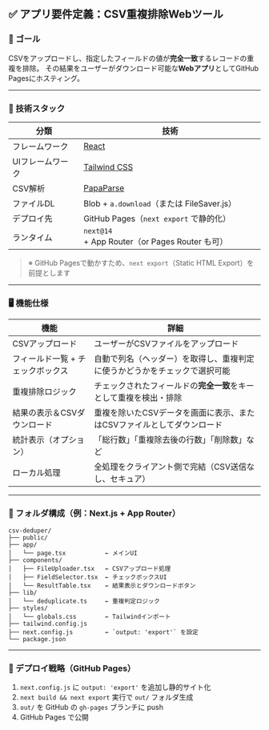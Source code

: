 ## ✅ アプリ要件定義：CSV重複排除Webツール

### 🎯 ゴール

CSVをアップロードし、指定したフィールドの値が**完全一致**するレコードの重複を排除。
その結果をユーザーがダウンロード可能な**Webアプリ**としてGitHub Pagesにホスティング。

---

### 🔧 技術スタック

| 分類        | 技術                                         |
| --------- | ------------------------------------------ |
| フレームワーク   | [React](https://reactjs.org/)              |
| UIフレームワーク | [Tailwind CSS](https://tailwindcss.com/)   |
| CSV解析     | [PapaParse](https://www.papaparse.com/)    |
| ファイルDL    | Blob + `a.download`（または FileSaver.js）      |
| デプロイ先     | GitHub Pages（`next export` で静的化）           |
| ランタイム     | `next@14` + App Router（or Pages Router も可） |

> ※ GitHub Pagesで動かすため、`next export`（Static HTML Export）を前提とします

---

### 🖥️ 機能仕様

| 機能                 | 詳細                                     |
| ------------------ | -------------------------------------- |
| CSVアップロード          | ユーザーがCSVファイルをアップロード                    |
| フィールド一覧 + チェックボックス | 自動で列名（ヘッダー）を取得し、重複判定に使うかどうかをチェックで選択可能  |
| 重複排除ロジック           | チェックされたフィールドの**完全一致**をキーとして重複を検出・排除    |
| 結果の表示＆CSVダウンロード    | 重複を除いたCSVデータを画面に表示、またはCSVファイルとしてダウンロード |
| 統計表示（オプション）        | 「総行数」「重複除去後の行数」「削除数」など                 |
| ローカル処理             | 全処理をクライアント側で完結（CSV送信なし、セキュア）           |

---

### 📁 フォルダ構成（例：Next.js + App Router）

```
csv-deduper/
├── public/
├── app/
│   └── page.tsx           ← メインUI
├── components/
│   ├── FileUploader.tsx   ← CSVアップロード処理
│   ├── FieldSelector.tsx  ← チェックボックスUI
│   └── ResultTable.tsx    ← 結果表示とダウンロードボタン
├── lib/
│   └── deduplicate.ts     ← 重複判定ロジック
├── styles/
│   └── globals.css        ← Tailwindインポート
├── tailwind.config.js
├── next.config.js         ← `output: 'export'` を設定
└── package.json
```

---

### 🚀 デプロイ戦略（GitHub Pages）

1. `next.config.js` に `output: 'export'` を追加し静的サイト化
2. `next build && next export` 実行で `out/` フォルダ生成
3. `out/` を GitHub の `gh-pages` ブランチに push
4. GitHub Pages で公開
